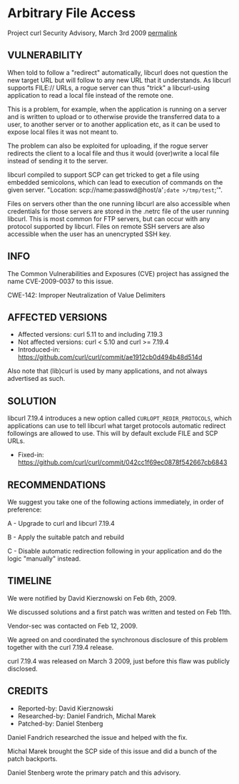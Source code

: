 Arbitrary File Access
=====================

Project curl Security Advisory, March 3rd 2009
[permalink](https://curl.se/docs/CVE-2009-0037.html)

VULNERABILITY
-------------

When told to follow a "redirect" automatically, libcurl does not question
the new target URL but will follow to any new URL that it understands. As
libcurl supports FILE:// URLs, a rogue server can thus "trick" a
libcurl-using application to read a local file instead of the remote one.

This is a problem, for example, when the application is running on a server
and is written to upload or to otherwise provide the transferred data to a
user, to another server or to another application etc, as it can be used to
expose local files it was not meant to.

The problem can also be exploited for uploading, if the rogue server
redirects the client to a local file and thus it would (over)write a local
file instead of sending it to the server.

libcurl compiled to support SCP can get tricked to get a file using embedded
semicolons, which can lead to execution of commands on the given
server. "Location: scp://name:passwd@host/a'``;date >/tmp/test``;'".

Files on servers other than the one running libcurl are also accessible when
credentials for those servers are stored in the .netrc file of the user
running libcurl.  This is most common for FTP servers, but can occur with
any protocol supported by libcurl.  Files on remote SSH servers are also
accessible when the user has an unencrypted SSH key.

INFO
----

The Common Vulnerabilities and Exposures (CVE) project has assigned the name
CVE-2009-0037 to this issue.

CWE-142: Improper Neutralization of Value Delimiters

AFFECTED VERSIONS
-----------------

- Affected versions: curl 5.11 to and including 7.19.3
- Not affected versions: curl < 5.10 and curl >= 7.19.4
- Introduced-in: https://github.com/curl/curl/commit/ae1912cb0d494b48d514d

Also note that (lib)curl is used by many applications, and not always
advertised as such.

SOLUTION
--------

libcurl 7.19.4 introduces a new option called `CURLOPT_REDIR_PROTOCOLS`, which
applications can use to tell libcurl what target protocols automatic redirect
followings are allowed to use. This will by default exclude FILE and SCP URLs.

- Fixed-in: https://github.com/curl/curl/commit/042cc1f69ec0878f542667cb6843

RECOMMENDATIONS
---------------

We suggest you take one of the following actions immediately, in order of
preference:

 A - Upgrade to curl and libcurl 7.19.4

 B - Apply the suitable patch and rebuild

 C - Disable automatic redirection following in your application and do the
     logic "manually" instead.

TIMELINE
---------

We were notified by David Kierznowski on Feb 6th, 2009.

We discussed solutions and a first patch was written and tested on Feb 11th.

Vendor-sec was contacted on Feb 12, 2009.

We agreed on and coordinated the synchronous disclosure of this problem
together with the curl 7.19.4 release.

curl 7.19.4 was released on March 3 2009, just before this flaw was publicly
disclosed.

CREDITS
-------

- Reported-by: David Kierznowski
- Researched-by: Daniel Fandrich, Michal Marek
- Patched-by: Daniel Stenberg

Daniel Fandrich researched the issue and helped with the fix.

Michal Marek brought the SCP side of this issue and did a bunch of the
patch backports.

Daniel Stenberg wrote the primary patch and this advisory.
